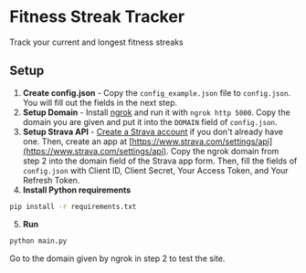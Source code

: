# Fitness Streak Tracker

Track your current and longest fitness streaks

## Setup
1. **Create config.json** - Copy the `config_example.json` file to `config.json`. You will fill out the fields in the next step.
2. **Setup Domain** - Install [ngrok](https://ngrok.com/) and run it with `ngrok http 5000`. Copy the domain you are given and put it into the `DOMAIN` field of `config.json`.
3. **Setup Strava API** - [Create a Strava account](https://www.strava.com/register) if you don't already have one. Then, create an app at [https://www.strava.com/settings/api](https://www.strava.com/settings/api). Copy the ngrok domain from step 2 into the domain field of the Strava app form. Then, fill the fields of `config.json` with Client ID, Client Secret, Your Access Token, and Your Refresh Token. 
4. **Install Python requirements**
```bash
pip install -r requirements.txt
```
5. **Run**
```bash
python main.py
```
Go to the domain given by ngrok in step 2 to test the site.
